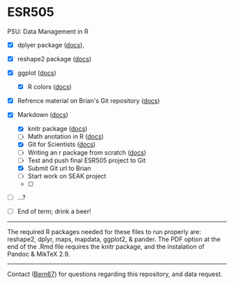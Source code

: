 ESR505
======

PSU: Data Management in R


- [x] dplyer package ([docs](https://github.com/hadley/dplyr)), 
- [x] reshape2 package ([docs](http://cran.r-project.org/web/packages/reshape2/index.html))
- [x] ggplot ([docs](http://ggplot2.org/))
  - [x] R colors ([docs](http://research.stowers-institute.org/efg/R/Color/Chart/index.htm))

- [x] Refrence material on Brian's Git repository ([docs](https://github.com/bsteves/DataManagementClass))
  
- [x] Markdown ([docs](http://kbroman.github.io/knitr_knutshell/pages/Rmarkdown.html))
  - [x] knitr package ([docs](http://yihui.name/knitr/))
  - [ ] Math anotation in R ([docs](http://vis.supstat.com/2013/04/mathematical-annotation-in-r/))
  - [x] Git for Scientists ([docs](http://nyuccl.org/pages/GitTutorial/))
  - [ ] Writing an r package from scratch ([docs](http://hilaryparker.com/2014/04/29/writing-an-r-package-from-scratch/))
  - [ ] Test and push final ESR505 project to Git
  - [x] Submit Git url to Brian
  - [ ] Start work on SEAK project
  - [ ] 
- [ ] ...?
- [ ] End of term; drink a beer!

___
The required R packages needed for these files to run properly are: reshape2, dplyr, maps, mapdata, ggplot2, & pander.
The PDF option at the end of the .Rmd file requires the knitr package, and the instalation of Pandoc & MikTeX 2.9.

___
Contact ([Bern67](<h2o.bern@gmail.com>)) for questions regarding this repository, and data request.

